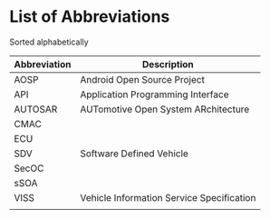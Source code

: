 # List of Abbreviations

Sorted alphabetically

|Abbreviation|Description|
|--|--|
|AOSP|Android Open Source Project|
|API|Application Programming Interface|
|AUTOSAR|AUTomotive Open System ARchitecture|
|CMAC||
|ECU||
|SDV|Software Defined Vehicle|
|SecOC||
|sSOA||
|VISS|Vehicle Information Service Specification|
|||
